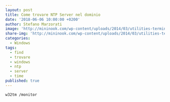 ```yaml
---
layout: post
title: Come trovare NTP Server nel dominio
date: '2018-06-06 10:00:00 +0200'
author: Stefano Marzorati
image: 'http://mininook.com/wp-content/uploads/2014/03/utilities-terminal-icon.png'
share-img: 'http://mininook.com/wp-content/uploads/2014/03/utilities-terminal-icon.png'
categories:
  - Windows
tags:
  - find
  - trovare
  - windows
  - ntp
  - server
  - time
published: true
---
```

	w32tm /monitor   
